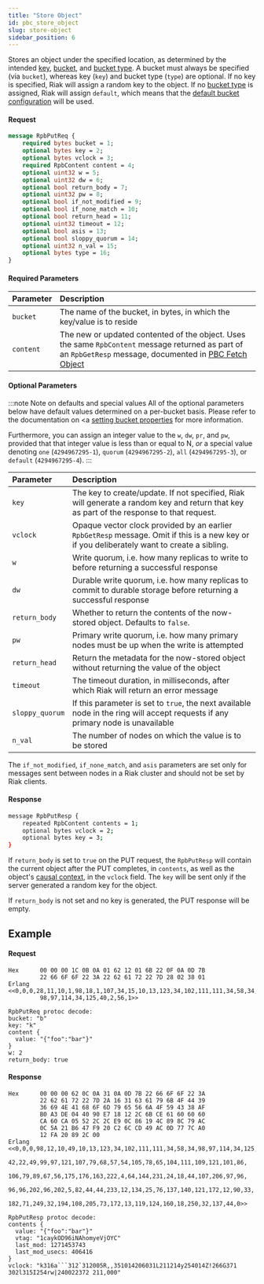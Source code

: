 ```yaml
---
title: "Store Object"
id: pbc_store_object
slug: store-object
sidebar_position: 6
---
```


Stores an object under the specified location, as determined by the
intended [key](../../../learn/concepts/keys-and-objects.md), [bucket](../../../learn/concepts/buckets.md), and [bucket type](../../../developing/usage/bucket-types.md). A bucket must always be specified (via
`bucket`), whereas key (`key`) and bucket type (`type`) are optional. If
no key is specified, Riak will assign a random key to the object. If no
[bucket type](../../../developing/usage/bucket-types.md) is assigned, Riak will assign
`default`, which means that the [default bucket configuration](../../../configuring/reference.md#default-bucket-properties) will be used.

#### Request

```protobuf
message RpbPutReq {
    required bytes bucket = 1;
    optional bytes key = 2;
    optional bytes vclock = 3;
    required RpbContent content = 4;
    optional uint32 w = 5;
    optional uint32 dw = 6;
    optional bool return_body = 7;
    optional uint32 pw = 8;
    optional bool if_not_modified = 9;
    optional bool if_none_match = 10;
    optional bool return_head = 11;
    optional uint32 timeout = 12;
    optional bool asis = 13;
    optional bool sloppy_quorum = 14;
    optional uint32 n_val = 15;
    optional bytes type = 16;
}
```

#### Required Parameters

| Parameter | Description                                                                                                                                                                                                            |
|:----------|:-----------------------------------------------------------------------------------------------------------------------------------------------------------------------------------------------------------------------|
| `bucket`  | The name of the bucket, in bytes, in which the key/value is to reside                                                                                                                                                  |
| `content` | The new or updated contented of the object. Uses the same `RpbContent` message returned as part of an `RpbGetResp` message, documented in [PBC Fetch Object](../../../developing/api/protocol-buffers/fetch-object.md) |

#### Optional Parameters

:::note Note on defaults and special values
All of the optional parameters below have default values determined on a
per-bucket basis. Please refer to the documentation on <a
[setting bucket properties](./set-bucket-props.md) for more information.

Furthermore, you can assign an integer value to the `w`, `dw`, `pr`, and
`pw`, provided that that integer value is less than or equal to N, _or_
a special value denoting `one` (`4294967295-1`), `quorum`
(`4294967295-2`), `all` (`4294967295-3`), or `default` (`4294967295-4`).
:::

| Parameter       | Description                                                                                                                                 |
|:----------------|:--------------------------------------------------------------------------------------------------------------------------------------------|
| `key`           | The key to create/update. If not specified, Riak will generate a random key and return that key as part of the response to that request.    |
| `vclock`        | Opaque vector clock provided by an earlier `RpbGetResp` message. Omit if this is a new key or if you deliberately want to create a sibling. |
| `w`             | Write quorum, i.e. how many replicas to write to before returning a successful response                                                     |
| `dw`            | Durable write quorum, i.e. how many replicas to commit to durable storage before returning a successful response                            |
| `return_body`   | Whether to return the contents of the now-stored object. Defaults to `false`.                                                               |
| `pw`            | Primary write quorum, i.e. how many primary nodes must be up when the write is attempted                                                    |
| `return_head`   | Return the metadata for the now-stored object without returning the value of the object                                                     |
| `timeout`       | The timeout duration, in milliseconds, after which Riak will return an error message                                                        |
| `sloppy_quorum` | If this parameter is set to `true`, the next available node in the ring will accept requests if any primary node is unavailable             |
| `n_val`         | The number of nodes on which the value is to be stored                                                                                      |

The `if_not_modified`, `if_none_match`, and `asis` parameters are set
only for messages sent between nodes in a Riak cluster and should not be
set by Riak clients.

#### Response

```bash
message RpbPutResp {
    repeated RpbContent contents = 1;
    optional bytes vclock = 2;
    optional bytes key = 3;
}
```

If `return_body` is set to `true` on the PUT request, the `RpbPutResp`
will contain the current object after the PUT completes, in `contents`,
as well as the object's [causal context](../../../learn/concepts/causal-context.md), in the `vclock`
field. The `key` will be sent only if the server generated a random key
for the object.

If `return_body` is not set and no key is generated, the PUT response
will be empty.

## Example

#### Request

    Hex      00 00 00 1C 0B 0A 01 62 12 01 6B 22 0F 0A 0D 7B
             22 66 6F 6F 22 3A 22 62 61 72 22 7D 28 02 38 01
    Erlang <<0,0,0,28,11,10,1,98,18,1,107,34,15,10,13,123,34,102,111,111,34,58,34,
             98,97,114,34,125,40,2,56,1>>

    RpbPutReq protoc decode:
    bucket: "b"
    key: "k"
    content {
      value: "{"foo":"bar"}"
    }
    w: 2
    return_body: true

#### Response

    Hex      00 00 00 62 0C 0A 31 0A 0D 7B 22 66 6F 6F 22 3A
             22 62 61 72 22 7D 2A 16 31 63 61 79 6B 4F 44 39
             36 69 4E 41 68 6F 6D 79 65 56 6A 4F 59 43 38 AF
             B0 A3 DE 04 40 90 E7 18 12 2C 6B CE 61 60 60 60
             CA 60 CA 05 52 2C 2C E9 0C 86 19 4C 89 8C 79 AC
             0C 5A 21 B6 47 F9 20 C2 6C CD 49 AC 0D 77 7C A0
             12 FA 20 89 2C 00
    Erlang <<0,0,0,98,12,10,49,10,13,123,34,102,111,111,34,58,34,98,97,114,34,125,
             42,22,49,99,97,121,107,79,68,57,54,105,78,65,104,111,109,121,101,86,
             106,79,89,67,56,175,176,163,222,4,64,144,231,24,18,44,107,206,97,96,
             96,96,202,96,202,5,82,44,44,233,12,134,25,76,137,140,121,172,12,90,33,
             182,71,249,32,194,108,205,73,172,13,119,124,160,18,250,32,137,44,0>>

    RpbPutResp protoc decode:
    contents {
      value: "{"foo":"bar"}"
      vtag: "1caykOD96iNAhomyeVjOYC"
      last_mod: 1271453743
      last_mod_usecs: 406416
    }
    vclock: "k316a```312`312005R,,351014206031L211214y254014Z!266G371
    302l315I254rw|240022372 211,000"

